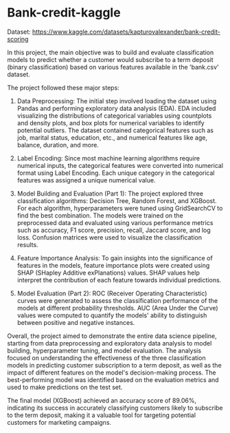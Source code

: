 ﻿# Bank-credit-kaggle

Dataset: https://www.kaggle.com/datasets/kapturovalexander/bank-credit-scoring

In this project, the main objective was to build and evaluate classification models to predict whether a customer would subscribe to a term deposit (binary classification) based on various features available in the 'bank.csv' dataset.

The project followed these major steps:

1. Data Preprocessing: The initial step involved loading the dataset using Pandas and performing exploratory data analysis (EDA). EDA included visualizing the distributions of categorical variables using countplots and density plots, and box plots for numerical variables to identify potential outliers. The dataset contained categorical features such as job, marital status, education, etc., and numerical features like age, balance, duration, and more.

2. Label Encoding: Since most machine learning algorithms require numerical inputs, the categorical features were converted into numerical format using Label Encoding. Each unique category in the categorical features was assigned a unique numerical value.

3. Model Building and Evaluation (Part 1): The project explored three classification algorithms: Decision Tree, Random Forest, and XGBoost. For each algorithm, hyperparameters were tuned using GridSearchCV to find the best combination. The models were trained on the preprocessed data and evaluated using various performance metrics such as accuracy, F1 score, precision, recall, Jaccard score, and log loss. Confusion matrices were used to visualize the classification results.

4. Feature Importance Analysis: To gain insights into the significance of features in the models, feature importance plots were created using SHAP (SHapley Additive exPlanations) values. SHAP values help interpret the contribution of each feature towards individual predictions.

5. Model Evaluation (Part 2): ROC (Receiver Operating Characteristic) curves were generated to assess the classification performance of the models at different probability thresholds. AUC (Area Under the Curve) values were computed to quantify the models' ability to distinguish between positive and negative instances.

Overall, the project aimed to demonstrate the entire data science pipeline, starting from data preprocessing and exploratory data analysis to model building, hyperparameter tuning, and model evaluation. The analysis focused on understanding the effectiveness of the three classification models in predicting customer subscription to a term deposit, as well as the impact of different features on the model's decision-making process. The best-performing model was identified based on the evaluation metrics and used to make predictions on the test set.

The final model (XGBoost) achieved an accuracy score of 89.06%, indicating its success in accurately classifying customers likely to subscribe to the term deposit, making it a valuable tool for targeting potential customers for marketing campaigns.
